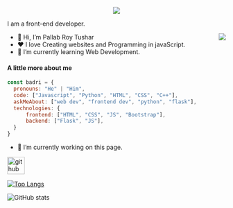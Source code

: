 <p align="center">
  <a align="center" href="https://github.com/DenverCoder1/readme-typing-svg"><img src="https://readme-typing-svg.herokuapp.com?&font=IBM+Plex+Sans&color=F72EE2&size=25&lines=Hi,+I'm+Pallab+Roy+Tushar;Welcome+to+my+GitHub+Profile!;I'm+a+Front+end+developer;" /></a>
</p>
<p>I am a front-end developer.</p>
<img align="right" src="https://media.giphy.com/media/M9gbBd9nbDrOTu1Mqx/giphy.gif">
<ul>
  <li>👋 Hi, I’m Pallab Roy Tushar</li>
  <li>❤️ I love Creating websites and Programming in javaScript.</li>
  <li>🌱 I’m currently learning Web Development.</li>
</ul>

#### A little more about me
```javascript
const badri = {
  pronouns: "He" | "Him",
  code: ["Javascript", "Python", "HTML", "CSS", "C++"],
  askMeAbout: ["web dev", "frontend dev", "python", "flask"],
  technologies: {
      frontend: ["HTML", "CSS", "JS", "Bootstrap"],
      backend: ["Flask", "JS"],
  }
}
```


- 🔭 I’m currently working on this page. 


[<img src='https://cdn.jsdelivr.net/npm/simple-icons@3.0.1/icons/github.svg' alt='github' height='40'>](https://github.com/pallabroy2234)  

[![Top Langs](https://github-readme-stats.vercel.app/api/top-langs/?username=pallabroy2234)](https://github.com/anuraghazra/github-readme-stats)

![GitHub stats](https://github-readme-stats.vercel.app/api?username=pallabroy2234&show_icons=true)  

